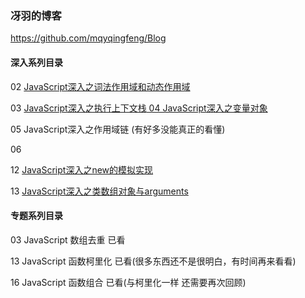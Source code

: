 ### 冴羽的博客

https://github.com/mqyqingfeng/Blog

#### 深入系列目录

02 [JavaScript深入之词法作用域和动态作用域 ](https://github.com/mqyqingfeng/Blog/issues/3#)

03 [JavaScript深入之执行上下文栈](https://github.com/mqyqingfeng/Blog/issues/4#)[
04 JavaScript深入之变量对象](https://github.com/mqyqingfeng/Blog/issues/5#)

05 JavaScript深入之作用域链  (有好多没能真正的看懂)

06 

12 [JavaScript深入之new的模拟实现](https://github.com/mqyqingfeng/Blog/issues/13)

13 [JavaScript深入之类数组对象与arguments](https://github.com/mqyqingfeng/Blog/issues/14)





#### 专题系列目录

03 JavaScript 数组去重    已看

13 JavaScript 函数柯里化 已看(很多东西还不是很明白，有时间再来看看)

16 JavaScript 函数组合 已看(与柯里化一样 还需要再次回顾)




